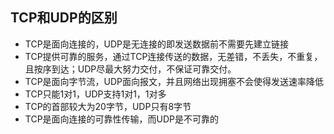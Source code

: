 
## TCP和UDP的区别

- TCP是面向连接的，UDP是无连接的即发送数据前不需要先建立链接
- TCP提供可靠的服务，通过TCP连接传送的数据，无差错，不丢失，不重复，且按序到达；UDP尽最大努力交付，不保证可靠交付。
- TCP是面向字节流，UDP面向报文，并且网络出现拥塞不会使得发送速率降低
- TCP只能1对1，UDP支持1对1，1对多
- TCP的首部较大为20字节，UDP只有8字节
- TCP是面向连接的可靠性传输，而UDP是不可靠的